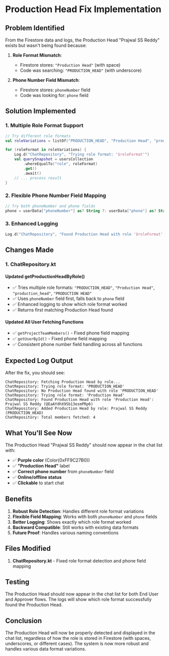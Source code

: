 # Production Head Fix Implementation

## Problem Identified
From the Firestore data and logs, the Production Head "Prajwal SS Reddy" exists but wasn't being found because:

1. **Role Format Mismatch**: 
   - Firestore stores: `"Production Head"` (with space)
   - Code was searching: `"PRODUCTION_HEAD"` (with underscore)

2. **Phone Number Field Mismatch**:
   - Firestore stores: `phoneNumber` field
   - Code was looking for: `phone` field

## Solution Implemented

### 1. Multiple Role Format Support
```kotlin
// Try different role formats
val roleVariations = listOf("PRODUCTION_HEAD", "Production Head", "production_head", "PRODUCTION HEAD")

for (roleFormat in roleVariations) {
    Log.d("ChatRepository", "Trying role format: '$roleFormat'")
    val querySnapshot = usersCollection
        .whereEqualTo("role", roleFormat)
        .get()
        .await()
    // ... process result
}
```

### 2. Flexible Phone Number Field Mapping
```kotlin
// Try both phoneNumber and phone fields
phone = userData["phoneNumber"] as? String ?: userData["phone"] as? String ?: ""
```

### 3. Enhanced Logging
```kotlin
Log.d("ChatRepository", "Found Production Head with role '$roleFormat': ${member.name} (${member.userId})")
```

## Changes Made

### 1. ChatRepository.kt

#### Updated getProductionHeadByRole()
- ✅ Tries multiple role formats: `"PRODUCTION_HEAD"`, `"Production Head"`, `"production_head"`, `"PRODUCTION HEAD"`
- ✅ Uses `phoneNumber` field first, falls back to `phone` field
- ✅ Enhanced logging to show which role format worked
- ✅ Returns first matching Production Head found

#### Updated All User Fetching Functions
- ✅ `getProjectTeamMembers()` - Fixed phone field mapping
- ✅ `getUserById()` - Fixed phone field mapping
- ✅ Consistent phone number field handling across all functions

## Expected Log Output

After the fix, you should see:
```
ChatRepository: Fetching Production Head by role...
ChatRepository: Trying role format: 'PRODUCTION_HEAD'
ChatRepository: No Production Head found with role 'PRODUCTION_HEAD'
ChatRepository: Trying role format: 'Production Head'
ChatRepository: Found Production Head with role 'Production Head': Prajwal SS Reddy (QEaAYdhX9Sb13esmPRp6)
ChatRepository: Added Production Head by role: Prajwal SS Reddy (PRODUCTION_HEAD)
ChatRepository: Total members fetched: 4
```

## What You'll See Now

The Production Head "Prajwal SS Reddy" should now appear in the chat list with:
- ✅ **Purple color** (Color(0xFF9C27B0))
- ✅ **"Production Head"** label
- ✅ **Correct phone number** from `phoneNumber` field
- ✅ **Online/offline status**
- ✅ **Clickable** to start chat

## Benefits

1. **Robust Role Detection**: Handles different role format variations
2. **Flexible Field Mapping**: Works with both `phoneNumber` and `phone` fields
3. **Better Logging**: Shows exactly which role format worked
4. **Backward Compatible**: Still works with existing data formats
5. **Future Proof**: Handles various naming conventions

## Files Modified

1. **ChatRepository.kt** - Fixed role format detection and phone field mapping

## Testing

The Production Head should now appear in the chat list for both End User and Approver flows. The logs will show which role format successfully found the Production Head.

## Conclusion

The Production Head will now be properly detected and displayed in the chat list, regardless of how the role is stored in Firestore (with spaces, underscores, or different cases). The system is now more robust and handles various data format variations.



